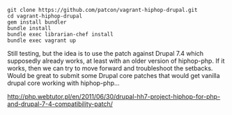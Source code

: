 ```
git clone https://github.com/patcon/vagrant-hiphop-drupal.git
cd vagrant-hiphop-drupal
gem install bundler
bundle install
bundle exec librarian-chef install
bundle exec vagrant up
```

Still testing, but the idea is to use the patch against Drupal 7.4 which supposedly already works, at least with an older version of hiphop-php. If it works, then we can try to move forward and troubleshoot the setbacks. Would be great to submit some Drupal core patches that would get vanilla drupal core working with hiphop-php...

http://php.webtutor.pl/en/2011/06/30/drupal-hh7-project-hiphop-for-php-and-drupal-7-4-compatibility-patch/
